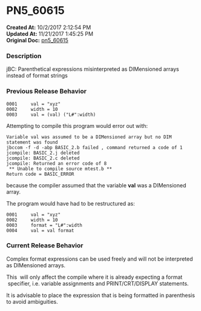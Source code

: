 # PN5_60615

**Created At:** 10/2/2017 2:12:54 PM  
**Updated At:** 11/21/2017 1:45:25 PM  
**Original Doc:** [pn5_60615](https://docs.jbase.com/36526-5-6-2-release-notes/pn5_60615)  


### Description

jBC: Parenthetical expressions misinterpreted as DIMensioned arrays instead of format strings



### Previous Release Behavior

```
0001     val = "xyz"
0002     width = 10
0003     val = (val) ("L#":width)
```

Attempting to compile this program would error out with:

```
Variable val was assumed to be a DIMensioned array but no DIM statement was found
jbccom -f -d -abp BASIC_2.b failed , command returned a code of 1
jcompile: BASIC_2.j deleted
jcompile: BASIC_2.c deleted
jcompile: Returned an error code of 8
 ** Unable to compile source mtest.b **
Return code = BASIC_ERROR
```

because the compiler assumed that the variable **val** was a DIMensioned array.

The program would have had to be restructured as:

```
0001     val = "xyz"
0002     width = 10
0003     format = "L#":width
0004     val = val format
```



### Current Release Behavior

Complex format expressions can be used freely and will not be interpreted as DIMensioned arrays.

This  will only affect the compile where it is already expecting a format  specifier, i.e. variable assignments and PRINT/CRT/DISPLAY statements.

It is advisable to place the expression that is being formatted in parenthesis to avoid ambiguities.
